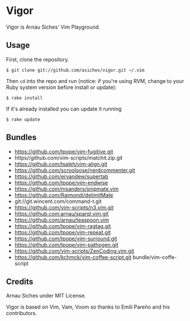 # Vigor

Vigor is Arnau Siches' Vim Playground.

## Usage

First, clone the repository.

    $ git clone git://github.com/asiches/vigor.git ~/.vim

Then `cd` into the repo and run (notice: if you're using RVM, change to your Ruby system version before install or update):

    $ rake install

If it's already installed you can update it running

    $ rake update


## Bundles

* https://github.com/tpope/vim-fugitive.git
* https//github.com/vim-scripts/matchit.zip.git
* https://github.com/tsaleh/vim-align.git
* https://github.com/scrooloose/nerdcommenter.git
* https://github.com/ervandew/supertab
* https://github.com/tpope/vim-endwise
* https://github.com/msanders/snipmate.vim
* https://github.com/Raimondi/delimitMate
* git://git.wincent.com/command-t.git
* https://github.com/vim-scripts/n3.vim.git
* https://github.com:arnau/sparql.vim.git
* https://github.com/arnau/teaspoon.vim
* https://github.com/tpope/vim-ragtag.git
* https://github.com/tpope/vim-repeat.git
* https://github.com/tpope/vim-surround.git
* https://github.com/tpope/vim-pathogen.git
* https://github.com/vim-scripts/ZenCoding.vim.git
* https://github.com/kchmck/vim-coffee-script.git bundle/vim-coffe-script

## Credits

Arnau Siches under MIT License.

Vigor is based on Vim, Vam, Voom so thanks to Emili Pareño and his contributors.

